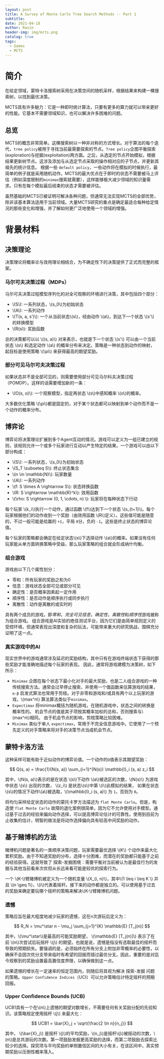 ```yaml
---
layout: post
title: A Survey of Monte Carlo Tree Search Methods -- Part 1
subtitle: 
date: 2021-04-18
author: Rasin
header-img: img/mcts.png
catalog: true
tags:
  - Games
  - MCTS
---
```


# 简介

在给定领域，蒙特卡洛搜索树采用在决策空间的随机采样，根据结果来构建一棵搜索树，以找到最优决策。

MCTS具有许多魅力：它是一种即时统计算法，只要有更多的算力就可以带来更好的性能。它基本不需要领域知识，也可以解决许多困难的问题。

## 总览 

MCTS的概念非常简单。这棵搜索树以一种非对称的方式增长。对于算法的每个迭代，`tree policy`被用于寻找当前最需要探索的节点。`Tree policy`企图平衡探索(exploration)与挖掘(exploitation)两方面。之后，从选定的节点开始模拟，根据结果更新树节点。这涉及添加与从选定节点采取的操作相对应的子节点，并更新其祖先的统计信息。 根据一些 `default policy`，一些动作将在模拟的时候执行，最简单的例子就是采用随机动作。MCTS的最大优点在于即时的状态不需要被马上评估（例如深度限制的`minimax`搜索就需要），这样能够极大减少领域的知识量需求。只有在每个模拟最后结束的状态才需要被评估。

虽然基础的MCTS已被证明可解决各种问题，但通常无法实现MCTS的全部优势，除非该基本算法适用于当前领域。大量MCTS研究的重点是确定最适合每种给定情况的那些变化和增强，并了解如何更广泛地使用一个领域的增强。 

# 背景材料

## 决策理论

决策理论将概率论与效用理论相结合，为不确定性下的决策提供了正式而完整的框架。

### 马尔可夫决策过程（MDPs）

马尔可夫决策过程模型序列化的对全可观察的环境进行决策，其中包括四个部分：

* \\(S\\): 一系列状态，\\(s_0\\)为初始状态 
* \\(A\\): 一系列动作
* \\(T(s, a, s')\\): 一个从当前状态\\(s\\)，经由动作 \\(a\\)，到达下一个状态 \\(s'\\) 的转换模型
* \\(R(s)): 奖励函数

总的决策都可以以 \\((s, a)\\) 对来表示，也就是下一个状态 \\(s'\\) 可以由一个当前状态 \\(s\\) 和选定动作 \\(a\\) 的概率分布来决定。策略是一种状态到动作的映射，起目标是使用策略 \\(\pi\\) 来获得最高的期望奖励。

### 部分可见马尔可夫决策过程

如果状态并不是全部可见的，则需要使用部分可见马尔科夫决策过程（POMDP）。这样的话需要增加新的一条：

* \\(O(s, o)\\): 一个观察模型，指定再状态 \\(s\\)中感知概率 \\(o\\)的概率。

大多数优化策略 \\(\pi\\)都是固定的，对于某个状态都可以映射到单个动作而不是一个动作的概率分布。

## 博弈论 

博弈论将决策理论扩展到多个Agent互动的情况。游戏可以定义为一组已建立的规则，该规则允许一个或多个玩家进行互动以产生特定的结果。一个游戏可以由以下部分构成：

* \\(S\\): 一系列状态，\\(s_0\\)为初始状态
* \\(S_T \subseteq S\\): 终止状态集合
* \\(n \in \mathbb{N}\\): 玩家数量 
* \\(A\\): 一系列动作
* \\(f: S \times A \rightarrow S\\): 状态转换函数 
* \\(R: S \rightarrow \mathbb{R}^k\\): 效用函数
* \\(\rho: S \rightarrow (0, 1, \cdots, n) \\): 玩家将在每种状态下行动

每个玩家 \\(k_i\\)执行一个动作，通过函数 \\(f\\)达到下一个状态 \\(s_{t+1}\\)。每个玩家根据他们的动作收到一个奖励（由效用函数 \\(R\\)定义）。这些值可能是随意的，不过一般可能是给赢的 `+1`，平局 `0`分，负的 `-1`。这些是终止状态的博弈论值。

每个玩家的策略都会确定在给定状态\\(s\\)下选择动作 \\(a\\)的概率。如果没有任何玩家能从单方面转换策略中受益，那么玩家策略的组合就会形成纳什均衡。

### 组合游戏

游戏由以下几个属性划分：

* 零和：所有玩家的奖励之和为0
* 信息：游戏状态全部可见或部分可见
* 确定性：是否概率因素起一定作用
* 顺序性：是否动作是顺序执行或同步执行 
* 离散性：动作是离散的或实时的

具有两个成员的游戏，即*零和*，*完全可见信息*，*确定性*，*离散性*和*顺序性*游戏被称为组合游戏。 组合游戏是AI实验的绝佳测试平台，因为它们是由简单规则定义的受控环境，但通常表现出深度和复杂的玩法，可能带来重大的研究挑战，围棋充分证明了这一点。

### 真实游戏中的AI

现实世界中的游戏通常涉及延迟的奖励结构，其中只有在游戏终端状态下获得的那些奖励才能准确地描述每个玩家的表现。 因此，通常将游戏建模为决策树，如下所示： 

* `Minimax` 企图在每个状态下最小化对手的最大奖励，也是二人组合游戏的一种传统搜索方法。通常会过早停止搜索，并使用一个值函数来估算游戏的结果， `α-β` 启发式算法也常用于剪枝。对于非零和游戏和/或具有两个以上玩家的游戏，\\(max^n\\) 算法算法类似于`minimax`。
* `Expectimax` 将minimax概括为随机游戏，在随机游戏中，状态之间的转换是概率性的。 机会节点的值是其子项按其概率加权的总和，否则搜索与\\(max^n\\)相同。 由于机会节点的影响，剪枝策略比较困难。
* `Miximax` 类似于单人 `expectimax`，常用于不完全信息游戏中。它使用了一个预先定义的对手策略来将对手的决策节点当成机会节点。

## 蒙特卡洛方法

这种采样可能有助于近似动作的博弈论值。一个动作的`Q`值表示其期望奖励：

$$
Q(s, a) = \frac{1}{N(s, a)} \sum_{i=1}^{N(s)} \mathbb{I}_i (s, a) z_i
$$

其中，\\(N(s, a)\\)表示的是在状态 \\(s\\)下动作 \\(a\\)被选区的次数，\\(N(s)\\) 为游戏中状态 \\(s\\) 出现的次数， \\(z_i\\) 是状态\\(s\\)中第 \\(i\\)此模拟的结果， 如果在状态\\(s\\)的情况下动作\\(a\\)被选取，\\(\mathbb{I}_i (s, a)\\) 为 `1`，否则为 `0`。

将均匀采样给定状态的动作的蒙托卡罗方法描述为 `flat Monte Carlo`。但是，构造使 `flat Monte Carlo` 故障的退化案例很简单，因为它不允许使用对手模型。通过基于过去的经验来偏向动作选择，可以提高博弈论估计的可靠性。使用到目前为止收集的估计，明智的做法是将动作选择偏向具有较高中间奖励的动作。

## 基于赌博机的方法

赌博机问题是著名的一类顺序决策问题，玩家需要最优选择 \\(K\\) 个动作来最大化累积奖励。由于不知道奖励的分布，选择十分困难，而潜在的奖励都只能基于之前的经验获得。这就导致了 探索-发掘困境：需要平衡对当前被认为是最佳行为的发掘与其他当前看来次优但从长远来看可能是较优的探索行为。

一个 \\(K-\\)臂赌博机被定义为一个随机变量 \\(X_{i, n}\\)，其中\\(1 \leq i \leq K \\) 并且 \\(n \geq 1\\)，\\(i\\)代表着摇杆。接下来的动作都是独立的。可以使用基于过去的奖励来确定要玩哪个摇杆的策略来解决\\(K-\\)臂赌博机问题。 

### 遗憾

策略应旨在最大程度地减少玩家的遗憾，这在n次游玩后定义为： 

$$
R_N = \mu^\star n - \mu_j \sum_{j=1}^{K} \mathbb{E} [T_j(n)]
$$

其中，\\(\mu^\star\\)是最高的可能奖励期望， \\(\mathbb{E} [T_j(n)]\\) 表示了在前 \\(n\\)次尝试后玩摇杆 \\(j\\) 的期望。也就是说，遗憾是指没有选取最佳的摇杆而导致的预期损失。要强调的是，必须始终在所有分支上附加非零概率的必要性，以确保不会因次优分支带来临时有希望的回报而错过最优分支。因此，重要的是对迄今观察到的奖励设置最高置信度界限，以确保做到这一点。

如果遗憾的增长在一定速率的恒定范围内，则随后将其视为解决 探索-发掘 问题的策略。`Upper Confidence Indices`（UCI）可以允许策略估计特定摇杆的预期回报。

### Upper Confidence Bounds (UCB)

UCB1具有一个在\\(n\\)上遗憾的期望对数增长，不需要任何有关奖励分配的先验知识。该策略规定使用摇杆 \\(j\\) 来最大化：

$$
UCB1 = \bar{X}_j + \sqrt{\frac{2 \ln n}{n_j}}
$$

其中， \\(\bar{X}_j\\) 是摇杆 \\(j\\)的平均奖励，\\(n_j\\)是摇杆\\(j\\)被摇动的次数，\\(n\\)是总共游玩的次数。第一项鼓励发掘更高奖励的选择，而第二项鼓励去探索比较少的选择。探究项与平均奖励的单侧置信区间的大小有关，在该区间中，真实预期奖励以压倒性概率落入。